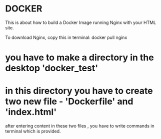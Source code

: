 # DOCKER
This is about how to build a Docker Image running Nginx with your HTML site.

To download Nginx, copy this in terminal:
   docker pull nginx

# you have to make a directory in the desktop 'docker_test' 
# in this directory you have to create two new file - 'Dockerfile' and 'index.html'
after entering content in these two files , you have to write commands in terminal which is provided.
